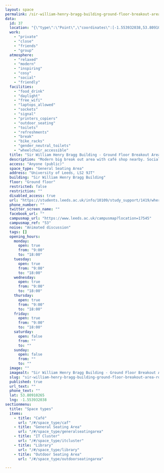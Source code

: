 ```yaml
---
layout: space
permalink: /sir-william-henry-bragg-building-ground-floor-breakout-area-room-g08/
data:
  id: 37
  location: "{\"type\":\"Point\",\"coordinates\":[-1.553932038,53.80910265]}"
  work:
    - "private"
    - "close"
    - "friends"
    - "group"
  atmosphere:
    - "relaxed"
    - "modern"
    - "inspiring"
    - "cosy"
    - "social"
    - "friendly"
  facilities:
    - "food_drink"
    - "daylight"
    - "free_wifi"
    - "laptops_allowed"
    - "sockets"
    - "signal"
    - "printers_copiers"
    - "outdoor_seating"
    - "toilets"
    - "refreshments"
    - "break"
    - "bike_racks"
    - "gender_neutral_toilets"
    - "wheelchair_accessible"
  title: "Sir William Henry Bragg Building - Ground Floor Breakout Area (Room G.08)"
  description: "Modern big break out area with café shop nearby. Social, modern and very comfortable for people to study and relax."
  access: "Anyone (public)"
  space_type: "General Seating Area"
  address: "University of Leeds, LS2 9JT"
  building: "Sir William Henry Bragg Building"
  floor: "Ground floor"
  restricted: false
  restriction: ""
  disabled_access: true
  url: "https://students.leeds.ac.uk/info/10109/study_support/1419/where_to_study_on_campus"
  phone_number: ""
  twitter_screen_name: ""
  facebook_url: ""
  campusmap_url: "https://www.leeds.ac.uk/campusmap?location=17545"
  campusmap_ref: "53"
  noise: "Animated discussion"
  tags: []
  opening_hours:
    monday:
      open: true
      from: "9:00"
      to: "18:00"
    tuesday:
      open: true
      from: "9:00"
      to: "18:00"
    wednesday:
      open: true
      from: "9:00"
      to: "18:00"
    thursday:
      open: true
      from: "9:00"
      to: "18:00"
    friday:
      open: true
      from: "9:00"
      to: "18:00"
    saturday:
      open: false
      from: ""
      to: ""
    sunday:
      open: false
      from: ""
      to: ""
  image: ""
  imagealt: "Sir William Henry Bragg Building - Ground Floor Breakout Area (Room G.08)"
  slug: "sir-william-henry-bragg-building-ground-floor-breakout-area-room-g08"
  published: true
  url_text: ""
  phone_text: ""
  lat: 53.80910265
  lng: -1.553932038
sectionmenu:
  title: "Space types"
  items:
    - title: "Café"
      url: "/#/space_type/caf"
    - title: "General Seating Area"
      url: "/#/space_type/generalseatingarea"
    - title: "IT Cluster"
      url: "/#/space_type/itcluster"
    - title: "Library"
      url: "/#/space_type/library"
    - title: "Outdoor Seating Area"
      url: "/#/space_type/outdoorseatingarea"

---
```

